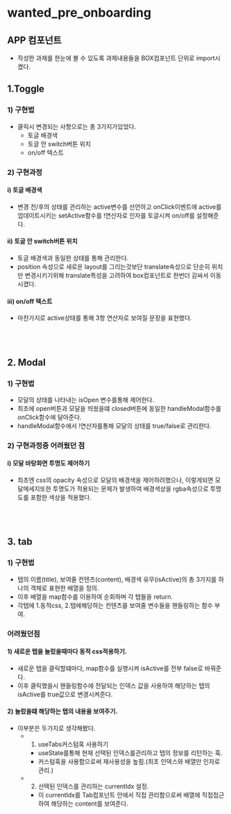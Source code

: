 # wanted_pre_onboarding

## APP 컴포넌트

- 작성한 과제를 한눈에 볼 수 있도록 과제내용들을 BOX컴포넌트 단위로 import시켰다.

## 1.Toggle

### 1) 구현법

- 클릭시 변경되는 사항으로는 총 3가지가있었다.
  - 토글 배경색
  - 토글 안 switch버튼 위치
  - on/off 텍스트

### 2) 구현과정

#### i) 토글 배경색

- 변경 전/후의 상태를 관리하는 active변수를 선언하고 onClick이벤트애 active를 업데이트시키는 setActive함수를 !연산자로 인자를 토글시켜 on/off를 설정해준다.

#### ii) 토글 안 switch버튼 위치

- 토글 배경색과 동일한 상태를 통해 관리한다.
- position 속성으로 새로운 layout를 그리는것보단 translate속성으로 단순히 위치만 변경시키기위해 translate특성을 고려하여 box컴포넌트로 한번더 감싸서 이동시켰다.

#### iii) on/off 텍스트

- 마찬가지로 active상태를 통해 3항 연산자로 보여질 문장을 표현했다.
  <br></br>
  <br></br>

## 2. Modal

### 1) 구현법

- 모달의 상태를 나타내는 isOpen 변수를통해 제어한다.
- 최초에 open버튼과 모달을 띄웠을떄 closed버튼에 동일한 handleModal함수를 onClick함수에 달아준다.
- handleModal함수에서 !연산자를통해 모달의 상태를 true/false로 관리한다.

### 2) 구현과정중 어려웠던 점

#### i) 모달 바탕화면 투명도 제어하기

- 최초엔 css의 opacity 속성으로 모달의 배경색을 제어하려했으나, 이렇게되면 모달메세지또한 투명도가 적용되는 문제가 발생하여 배경색상을 rgba속성으로 투명도를 포함한 색상을 적용했다.
  <br></br>
  <br></br>

## 3. tab

### 1) 구현법

- 탭의 이름(title), 보여줄 컨텐츠(content), 배경색 유무(isActive)의 총 3가지를 하나의 객체로 표현한 배열을 정의.
- 이후 배열을 map함수를 이용하여 순회하며 각 탭들을 return.
- 각탭에 1.동적css, 2.탭에해당하는 컨텐츠를 보여줄 변수들을 핸들링하는 함수 부여.

### 어려웠던점

#### 1) 새로운 탭을 눌렀을때마다 동적 css적용하기.

- 새로운 탭을 클릭할떄마다, map함수를 실행시켜 isActive를 전부 false로 바꿔준다.
- 이후 클릭했을시 핸들링함수에 전달되는 인덱스 값을 사용하여 해당하는 탭의 isActive를 true값으로 변경시켜준다.

#### 2) 눌렀을떄 해당하는 탭의 내용을 보여주기.

- 이부분은 두가지로 생각해봤다.
  - 1. useTabs커스텀훅 사용하기
    - useState를통해 현재 선택된 인덱스를관리하고 탭의 정보를 리턴하는 훅.
    - 커스텀훅을 사용함으로써 재사용성을 높힘.(최초 인덱스와 배열만 인자로 관리.)
  - 2. 선택된 인덱스를 관리하는 currentIdx 설정.
    - 이 currentIdx를 Tab컴포넌트 안에서 직접 관리함으로써 배열에 직접접근하여 해당하는 content를 보여준다.
